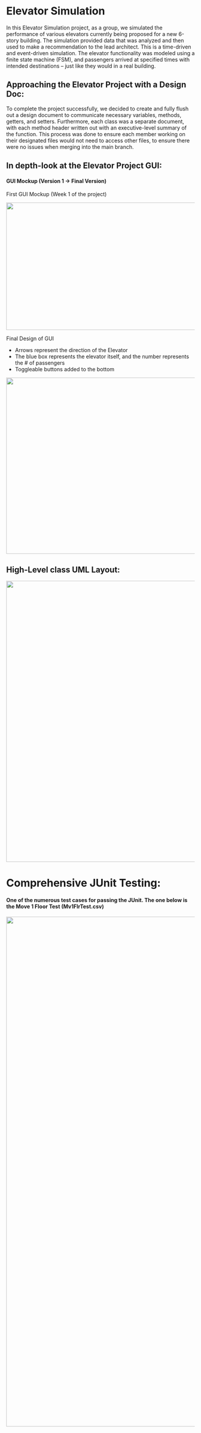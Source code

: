 # Elevator Simulation

In this Elevator Simulation project, as a group, we simulated the performance of various elevators currently being proposed for a new 6-story building. The simulation provided data that was analyzed and then used to make a recommendation to the lead architect.
This is a time-driven and event-driven simulation. The elevator functionality was modeled using a finite state machine (FSM), and passengers arrived at specified times with intended destinations – just like they would in a real building.

## Approaching the Elevator Project with a Design Doc:

To complete the project successfully, we decided to create and fully flush out a design document to communicate necessary variables, methods, getters, and setters. Furthermore, each class was a separate document, with each method header written out with an executive-level summary of the function. This process was done to ensure each member working on their designated files would not need to access other files, to ensure there were no issues when merging into the main branch.

## In depth-look at the Elevator Project GUI:
#### GUI Mockup (Version 1 → Final Version)

First GUI Mockup (Week 1 of the project)
<p align="center">
  <image src="https://github.com/Hy8012/ElevatorSimulation/blob/main/md_files/first_design_doc.png?raw=true" width="600" height ="340"/>
</p>

Final Design of GUI
* Arrows represent the direction of the Elevator
* The blue box represents the elevator itself, and the number represents the # of passengers
* Toggleable buttons added to the bottom

<p align="center">
  <image src="https://github.com/Hy8012/ElevatorSimulation/blob/main/md_files/final_GUI.png?raw=true" width="600" height="470"/>
</p>

## High-Level class UML Layout:

<p align="center">
  <image src="https://github.com/Hy8012/ElevatorSimulation/blob/main/md_files/UML.png?raw=true" width="1170" height="750"/>
</p>

# Comprehensive  JUnit Testing:
#### One of the numerous test cases for passing the JUnit. The one below is the Move 1 Floor Test (Mv1FlrTest.csv)

<p align="center"/>
  <image src="https://github.com/Hy8012/ElevatorSimulation/blob/main/md_files/JUnit_CSV1_test.png?raw=true" width="1170" height="1360"/>
</p>







